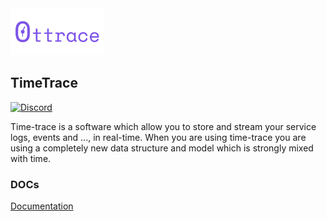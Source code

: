 <img alt="time-trace" src="./.img/logo.svg" width="150" />

## TimeTrace

[![Discord](https://badgen.net/badge/icon/discord?icon=discord&label)](https://discord.gg/EvYB9ZgYvV)

Time-trace is a software which allow you to store and stream your service logs, events and ..., in real-time.
When you are using time-trace you are using a completely new data structure and model which is strongly mixed with time.


### DOCs

[Documentation](./doc/main.md)
